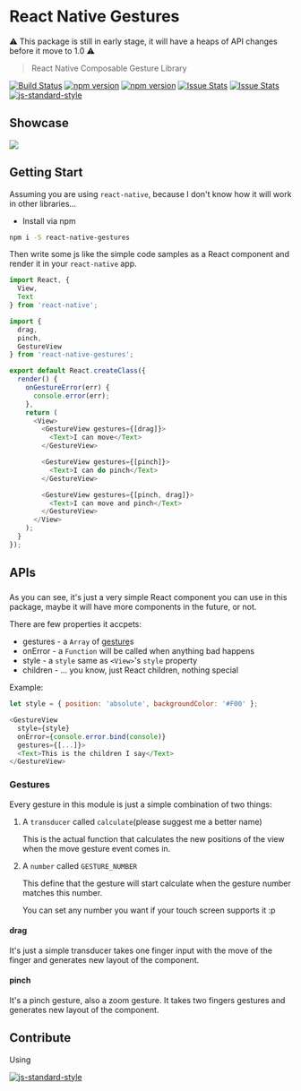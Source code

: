 React Native Gestures
=====================

:warning: This package is still in early stage, it will have a heaps of API changes before it move to 1.0 :warning:

> React Native Composable Gesture Library

[![Build Status](https://travis-ci.org/kiddkai/react-native-gestures.svg)](https://travis-ci.org/kiddkai/react-native-gestures)
[![npm version](http://img.shields.io/npm/v/react-native-gestures.svg?style=flat-square)](https://npmjs.org/package/react-native-gestures "View this project on npm")
[![npm version](http://img.shields.io/npm/dm/react-native-gestures.svg?style=flat-square)](https://npmjs.org/package/react-native-gestures "View this project on npm")
[![Issue Stats](http://issuestats.com/github/kiddkai/react-native-gestures/badge/pr?style=flat-square)](https://github.com/kiddkai/react-native-gestures/pulls?q=is%3Apr+is%3Aclosed)
[![Issue Stats](http://issuestats.com/github/kiddkai/react-native-gestures/badge/issue?style=flat-square)](https://github.com/kiddkai/react-native-gestures/issues?q=is%3Aissue+is%3Aclosed)
[![js-standard-style](https://img.shields.io/badge/code%20style-standard-brightgreen.svg?style=flat)](http://standardjs.com/)


Showcase
--------

![](http://i.imgur.com/qxzroIb.gif?1)

Getting Start
--------------

Assuming you are using `react-native`, because I don't know how it will work
in other libraries...

* Install via npm

```bash
npm i -S react-native-gestures
```

Then write some js like the simple code samples as a React component
and render it in your `react-native` app.

```js
import React, {
  View,
  Text
} from 'react-native';

import {
  drag,
  pinch,
  GestureView
} from 'react-native-gestures';

export default React.createClass({
  render() {
    onGestureError(err) {
      console.error(err);
    },
    return (
      <View>
        <GestureView gestures={[drag]}>
          <Text>I can move</Text>
        </GestureView>

        <GestureView gestures={[pinch]}>
          <Text>I can do pinch</Text>
        </GestureView>

        <GestureView gestures={[pinch, drag]}>
          <Text>I can move and pinch</Text>
        </GestureView>
      </View>
    );
  }
});
```

APIs
----------

### <GestureView>

As you can see, it's just a very simple React component you can use in this package, maybe
it will have more components in the future, or not.

There are few properties it accpets:

* gestures - a `Array` of [gesture](#gestures)s 
* onError  - a `Function` will be called when anything bad happens
* style    - a `style` same as `<View>`'s `style` property
* children - ... you know, just React children, nothing special

Example:

```js
let style = { position: 'absolute', backgroundColor: '#F00' };

<GestureView
  style={style}
  onError={console.error.bind(console)}
  gestures={[...]}>
  <Text>This is the children I say</Text>
</GestureView>
```

### Gestures

Every gesture in this module is just a simple combination of two things:

1. A `transducer` called `calculate`(please suggest me a better name)

   This is the actual function that calculates the new positions of the view
   when the move gesture event comes in.

2. A `number` called `GESTURE_NUMBER`
  
   This define that the gesture will start calculate when the gesture number
   matches this number.

   You can set any number you want if your touch screen supports it :p


#### drag

It's just a simple transducer takes one finger input with the move of the
finger and generates new layout of the component.

#### pinch

It's a pinch gesture, also a zoom gesture. It takes two fingers gestures and
generates new layout of the component.

Contribute
----------

Using 

[![js-standard-style](https://cdn.rawgit.com/feross/standard/master/badge.svg)](https://github.com/feross/standard)

